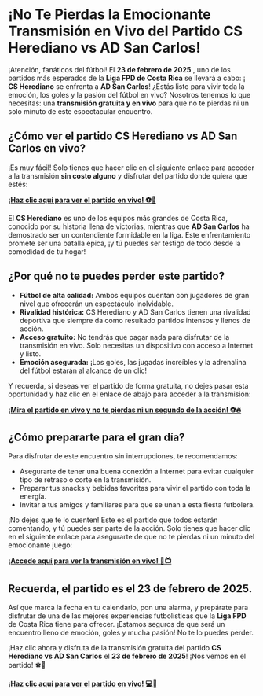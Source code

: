 # ¡No Te Pierdas la Emocionante Transmisión en Vivo del Partido CS Herediano vs AD San Carlos!

¡Atención, fanáticos del fútbol! El **23 de febrero de 2025** , uno de los partidos más esperados de la **Liga FPD de Costa Rica** se llevará a cabo: ¡ **CS Herediano** se enfrenta a **AD San Carlos**! ¿Estás listo para vivir toda la emoción, los goles y la pasión del fútbol en vivo? Nosotros tenemos lo que necesitas: una **transmisión gratuita y en vivo** para que no te pierdas ni un solo minuto de este espectacular encuentro.

## ¿Cómo ver el partido CS Herediano vs AD San Carlos en vivo?

¡Es muy fácil! Solo tienes que hacer clic en el siguiente enlace para acceder a la transmisión **sin costo alguno** y disfrutar del partido donde quiera que estés:

[**¡Haz clic aquí para ver el partido en vivo! ⚽📱**](https://tinyurl.com/livestreamfreeo?st=CS+Herediano+vs+AD+San+Carlos&si=gh)

El **CS Herediano** es uno de los equipos más grandes de Costa Rica, conocido por su historia llena de victorias, mientras que **AD San Carlos** ha demostrado ser un contendiente formidable en la liga. Este enfrentamiento promete ser una batalla épica, ¡y tú puedes ser testigo de todo desde la comodidad de tu hogar!

## ¿Por qué no te puedes perder este partido?

- **Fútbol de alta calidad:** Ambos equipos cuentan con jugadores de gran nivel que ofrecerán un espectáculo inolvidable.
- **Rivalidad histórica:** CS Herediano y AD San Carlos tienen una rivalidad deportiva que siempre da como resultado partidos intensos y llenos de acción.
- **Acceso gratuito:** No tendrás que pagar nada para disfrutar de la transmisión en vivo. Solo necesitas un dispositivo con acceso a Internet y listo.
- **Emoción asegurada:** ¡Los goles, las jugadas increíbles y la adrenalina del fútbol estarán al alcance de un clic!

Y recuerda, si deseas ver el partido de forma gratuita, no dejes pasar esta oportunidad y haz clic en el enlace de abajo para acceder a la transmisión:

[**¡Mira el partido en vivo y no te pierdas ni un segundo de la acción! ⚽🔥**](https://tinyurl.com/livestreamfreeo?st=CS+Herediano+vs+AD+San+Carlos&si=gh)

## ¿Cómo prepararte para el gran día?

Para disfrutar de este encuentro sin interrupciones, te recomendamos:

- Asegurarte de tener una buena conexión a Internet para evitar cualquier tipo de retraso o corte en la transmisión.
- Preparar tus snacks y bebidas favoritas para vivir el partido con toda la energía.
- Invitar a tus amigos y familiares para que se unan a esta fiesta futbolera.

¡No dejes que te lo cuenten! Este es el partido que todos estarán comentando, y tú puedes ser parte de la acción. Solo tienes que hacer clic en el siguiente enlace para asegurarte de que no te pierdas ni un minuto del emocionante juego:

[**¡Accede aquí para ver la transmisión en vivo! 🎉📺**](https://tinyurl.com/livestreamfreeo?st=CS+Herediano+vs+AD+San+Carlos&si=gh)

## Recuerda, el partido es el 23 de febrero de 2025.

Así que marca la fecha en tu calendario, pon una alarma, y prepárate para disfrutar de una de las mejores experiencias futbolísticas que la **Liga FPD** de Costa Rica tiene para ofrecer. ¡Estamos seguros de que será un encuentro lleno de emoción, goles y mucha pasión! No te lo puedes perder.

¡Haz clic ahora y disfruta de la transmisión gratuita del partido **CS Herediano vs AD San Carlos** el **23 de febrero de 2025**! ¡Nos vemos en el partido! ⚽🎉

[**¡Haz clic aquí para ver el partido en vivo! 💻📱**](https://tinyurl.com/livestreamfreeo?st=CS+Herediano+vs+AD+San+Carlos&si=gh)
